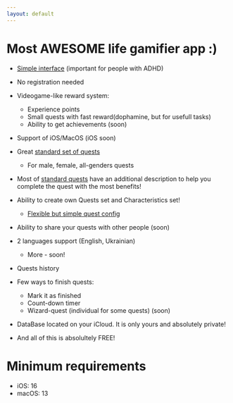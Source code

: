 ```yaml
---
layout: default
---
```


# Most **AWESOME** life gamifier app :)

- [Simple interface](./interface.html) (important for people with ADHD)

- No registration needed

- Videogame-like reward system:
  - Experience points
  - Small quests with fast reward(dophamine, but for usefull tasks)
  - Ability to get achievements (soon)
- Support of iOS/MacOS (iOS soon)

- Great [standard set of quests](./StandardQuests.html)
  - For male, female, all-genders quests

- Most of [standard quests](./StandardQuests.html) have an additional description to help you complete the quest with the most benefits!

- Ability to create own Quests set and Characteristics set!
  - [Flexible but simple quest config](./interface.html)

- Ability to share your quests with other people (soon)

- 2 languages support (English, Ukrainian)
  - More - soon!

- Quests history

- Few ways to finish quests:
  - Mark it as finished
  - Count-down timer
  - Wizard-quest (individual for some quests) (soon)

- DataBase located on your iCloud. It is only yours and absolutely private!

- And all of this is absolultely FREE!



# Minimum requirements
- iOS: 16
- macOS: 13
